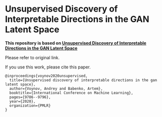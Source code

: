 # Unsupervised Discovery of Interpretable Directions in the GAN Latent Space

**This repository is based on [Unsupervised Discovery of Interpretable Directions in the GAN Latent Space](https://github.com/anvoynov/GANLatentDiscovery)** 

Please refer to original link.

If you use this work, please cite this paper.

```
@inproceedings{voynov2020unsupervised,
  title={Unsupervised discovery of interpretable directions in the gan latent space},
  author={Voynov, Andrey and Babenko, Artem},
  booktitle={International Conference on Machine Learning},
  pages={9786--9796},
  year={2020},
  organization={PMLR}
}
```
